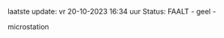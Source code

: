 laatste update: 
vr 20-10-2023 16:34   uur 
Status: FAALT - geel - 
<div class="service Y">microstation</div>